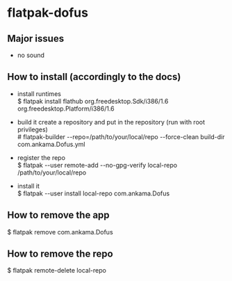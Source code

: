 # flatpak-dofus  
## Major issues  
- no sound  

## How to install (accordingly to the docs)  
- install runtimes  
$ flatpak install flathub org.freedesktop.Sdk/i386/1.6 org.freedesktop.Platform/i386/1.6  
  
- build it create a repository and put in the repository (run with root privileges)  
\# flatpak-builder --repo=/path/to/your/local/repo --force-clean build-dir com.ankama.Dofus.yml  

- register the repo  
$ flatpak --user remote-add --no-gpg-verify local-repo /path/to/your/local/repo  
  
- install it  
$ flatpak --user install local-repo com.ankama.Dofus   
  
## How to remove the app  
$ flatpak remove com.ankama.Dofus

## How to remove the repo  
$ flatpak remote-delete local-repo
